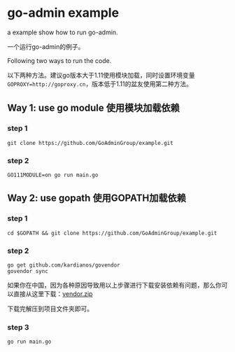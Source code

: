 # go-admin example

a example show how to run go-admin.

一个运行go-admin的例子。

Following two ways to run the code.

以下两种方法。建议go版本大于1.11使用模块加载，同时设置环境变量```GOPROXY=http://goproxy.cn```，版本低于1.11的盆友使用第二种方法。

## Way 1: use go module 使用模块加载依赖

### step 1

```shell
git clone https://github.com/GoAdminGroup/example.git
```

### step 2

```shell
GO111MODULE=on go run main.go
```

## Way 2: use gopath 使用GOPATH加载依赖

### step 1

```shell
cd $GOPATH && git clone https://github.com/GoAdminGroup/example.git
```

### step 2

```shell
go get github.com/kardianos/govendor
govendor sync
```

如果你在中国，因为各种原因导致用以上步骤进行下载安装依赖有问题，那么你可以直接从这里下载：[vendor.zip](https://gitee.com/cg33/go-admin/attach_files/279551/download)

下载完解压到项目文件夹即可。

### step 3

```shell
go run main.go
```

